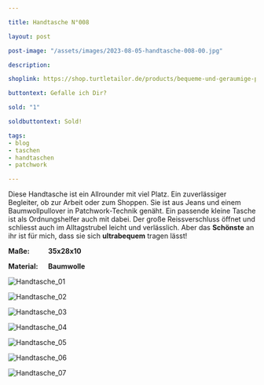 ```yaml
---

title: Handtasche N°008

layout: post

post-image: "/assets/images/2023-08-05-handtasche-008-00.jpg"

description:

shoplink: https://shop.turtletailor.de/products/bequeme-und-geraumige-patchwork-schultertasche-im-set-mit-kosmetiktaschchen

buttontext: Gefalle ich Dir?

sold: "1"

soldbuttontext: Sold!

tags:
- blog
- taschen
- handtaschen
- patchwork

---
```


Diese Handtasche ist ein Allrounder mit viel Platz. Ein zuverlässiger Begleiter, ob zur Arbeit oder zum Shoppen. Sie ist aus Jeans und einem Baumwollpullover in Patchwork-Technik genäht. Ein passende kleine Tasche ist als Ordnungshelfer auch mit dabei. Der große Reissverschluss öffnet und schliesst auch im Alltagstrubel leicht und verlässlich. Aber das **Schönste** an ihr ist für mich, dass sie sich **ultrabequem** tragen lässt!


**Maße: &emsp; &emsp; 35x28x10**

**Material: &emsp; Baumwolle**

![Handtasche_01](/assets/images/2023-08-05-handtasche-008-01.jpg)<br>

![Handtasche_02](/assets/images/2023-08-05-handtasche-008-02.jpg)<br>

![Handtasche_03](/assets/images/2023-08-05-handtasche-008-03.jpg)<br>

![Handtasche_04](/assets/images/2023-08-05-handtasche-008-04.jpg)<br>

![Handtasche_05](/assets/images/2023-08-05-handtasche-008-05.jpg)<br>

![Handtasche_06](/assets/images/2023-08-05-handtasche-008-06.jpg)<br>

![Handtasche_07](/assets/images/2023-08-05-handtasche-008-07.jpg)